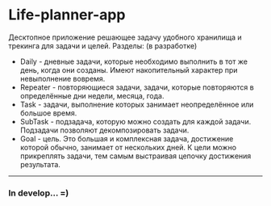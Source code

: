 # Life-planner-app

Десктопное приложение решающее задачу удобного хранилища и трекинга для задачи и целей.
Разделы: (в разработке)

-   Daily - дневные задачи, которые необходимо выполнить в тот же день, когда они созданы. Имеют накопительный характер при невыполнение вовремя.
-   Repeater - повторяющиеся задачи, задачи, которые повторяются в определённые дни недели, месяца, года.
-   Task - задачи, выполнение которых занимает неопределённое или большое время.
-   SubTask - подзадача, которую можно создать для каждой задачи. Подзадачи позволяют декомпозировать задачи.
-   Goal - цель. Это большая и комплексная задача, достижение которой обычно, занимает от нескольких дней. К цели можно прикреплять задачи, тем самым выстраивая цепочку достижения результата.

---

### In develop... =)
